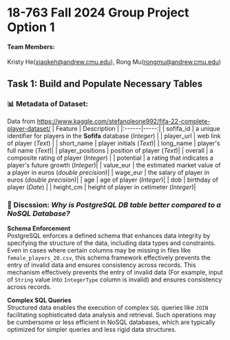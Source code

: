 # 18-763 Fall 2024 Group Project Option 1
#### Team Members:
Kristy He(xiaokeh@andrew.cmu.edu), Rong Mu(rongmu@andrew.cmu.edu)
## Task 1: Build and Populate Necessary Tables
### 📊 Metadata of Dataset: 
Data from https://www.kaggle.com/stefanoleone992/fifa-22-complete-player-dataset/
| Feature  | Description |
|:------|-----:|
| sofifa_id |  a unique identifier for players in the **Sofifa** database (*Integer*)  |
| player_url   |  web link of player (*Text*) |
| short_name |  player initials (*Text*)|
| long_name |  player's full name (*Text*)|
| player_positions  |  position of player (*Text*)|
| overall | a composite rating of player (*Integer*)  |
| potential | a rating that indicates a player's future growth (*Integer*)|
| value_eur | the estimated market value of a player in euros (*double precision*)|
| wage_eur | the salary of player in euros (*double precision*)|
| age | age of player (*Integer*)|
| dob | birthday of player (*Date*) |
| height_cm | height of player in cetimeter (*Integer*)| 


### 🧐 Discssion: *Why is PostgreSQL DB table better compared to a NoSQL Database?*
**Schema Enforcement**  
PostgreSQL enforces a defined schema that enhances data integrity by specifying the structure of the data, including data types and constraints. Even in cases where certain columns may be missing in files like `female_players_20.csv`, this schema framework effectively prevents the entry of invalid data and ensures consistency across records. This mechanism effectively prevents the entry of invalid data (For example, input of `String` value into `IntegerType` column is invalid) and ensures consistency across records.  
  
**Complex SQL Queries**  
Structured data enables the execution of complex `SQL` queries like `JOIN` facilitating sophisticated data analysis and retrieval. Such operations may be cumbersome or less efficient in NoSQL databases, which are typically optimized for simpler queries and less rigid data structures.
